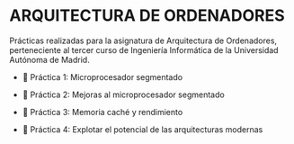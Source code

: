 # ARQUITECTURA DE ORDENADORES

Prácticas realizadas para la asignatura de Arquitectura de Ordenadores, perteneciente al tercer curso de Ingeniería Informática de la Universidad Autónoma de Madrid.

* 📄 Práctica 1: Microprocesador segmentado


* 📄 Práctica 2: Mejoras al microprocesador segmentado


* 📄 Práctica 3: Memoria caché y rendimiento


* 📄 Práctica 4: Explotar el potencial de las arquitecturas modernas
